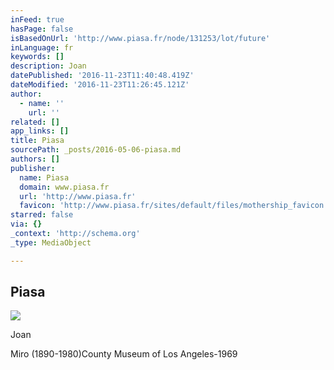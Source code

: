 ```yaml
---
inFeed: true
hasPage: false
isBasedOnUrl: 'http://www.piasa.fr/node/131253/lot/future'
inLanguage: fr
keywords: []
description: Joan
datePublished: '2016-11-23T11:40:48.419Z'
dateModified: '2016-11-23T11:26:45.121Z'
author:
  - name: ''
    url: ''
related: []
app_links: []
title: Piasa
sourcePath: _posts/2016-05-06-piasa.md
authors: []
publisher:
  name: Piasa
  domain: www.piasa.fr
  url: 'http://www.piasa.fr'
  favicon: 'http://www.piasa.fr/sites/default/files/mothership_favicon.png'
starred: false
via: {}
_context: 'http://schema.org'
_type: MediaObject

---
```

<article style=""><h1>Piasa</h1><img src="https://s3-us-west-2.amazonaws.com/the-grid-img/p/f2948df5d828222f5b4017eb142c3f3fc183f5a2.jpg" /></article>

Joan

Miro (1890-1980)County Museum of Los Angeles-1969